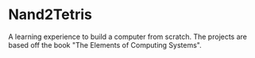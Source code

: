 # Nand2Tetris

A learning experience to build a computer from scratch. The projects are based off the book "The Elements of Computing Systems". 
